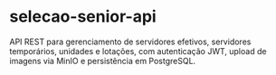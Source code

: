# selecao-senior-api
API REST para gerenciamento de servidores efetivos, servidores temporários, unidades e lotações, com autenticação JWT, upload de imagens via MinIO e persistência em PostgreSQL. 
